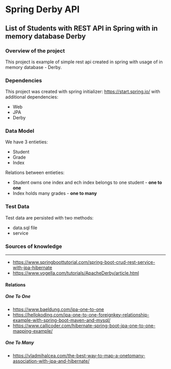# Spring Derby API
## List of Students with REST API in Spring with in memory database Derby 

### Overview of the project
This project is example of simple rest api created in spring with
usage of in memory database - Derby.

### Dependencies
This project was created with spring initializer: https://start.spring.io/ with additional dependencies:
* Web
* JPA
* Derby

### Data Model

We have 3 entieties:
* Student
* Grade
* Index

Relations between entieties:
* Student owns one index and ech index belongs to one student - **one to one**
* Index holds many grades - **one to many**

### Test Data
Test data are persisted with two methods:
- data.sql file 
- service

### Sources of knowledge
***
* https://www.springboottutorial.com/spring-boot-crud-rest-service-with-jpa-hibernate
* https://www.vogella.com/tutorials/ApacheDerby/article.html
#### Relations
##### One To One
* https://www.baeldung.com/jpa-one-to-one
* https://hellokoding.com/jpa-one-to-one-foreignkey-relationship-example-with-spring-boot-maven-and-mysql/
* https://www.callicoder.com/hibernate-spring-boot-jpa-one-to-one-mapping-example/
##### One To Many
* https://vladmihalcea.com/the-best-way-to-map-a-onetomany-association-with-jpa-and-hibernate/